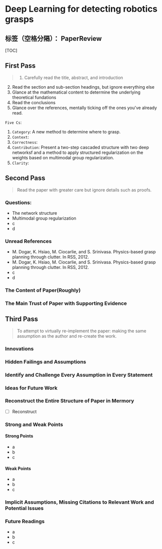 # Deep Learning for detecting robotics grasps

标签（空格分隔）： PaperReview
---

[TOC]

## First Pass
> 1. Carefully read the title, abstract, and introduction
2. Read the section and sub-section headings, but ignore everything else
3. Glance at the mathematical content to determine the underlying theoretical fundations
4. Read the conclusions
5. Glance over the references, mentally ticking off the ones you've already read.

`Five Cs`:
1. `Category`: A new method to determine where to grasp.
2. `Context`: 
3. `Correctness`: 
4. `Contribution`: Present a two-step cascaded structure with two deep networksf and a method to apply structured regularization on the weights based on multimodal group regularization.  
5. `Clarity`: 


## Second Pass
> Read the paper with greater care but ignore details such as proofs.
### Questions:
* The network structure
* Multimodal group regularization
* c
* d


### Unread References
* M. Dogar, K. Hsiao, M. Ciocarlie, and S. Srinivasa. Physics-based grasp planning through clutter. In RSS, 2012.
* M. Dogar, K. Hsiao, M. Ciocarlie, and S. Srinivasa. Physics-based grasp planning through clutter. In RSS, 2012.
* c
* d

### The Content of Paper(Roughly)


### The Main Trust of Paper with Supporting Evidence

## Third Pass
> To attempt to virtually re-implement the paper: making the same assumption as the author and re-create the work.

### Innovations

### Hidden Failings and Assumptions

### Identify and Challenge Every Assumption in Every Statement

### Ideas for Future Work

### Reconstruct the Entire Structure of Paper in Mermory
- [ ] Reconstruct

### Strong and Weak Points
#### Strong Points
* a
* b
* c

#### Weak Points
* a
* b
* c

### Implicit Assumptions, Missing Citations to Relevant Work and Potential Issues


### Future Readings
* a
* b
* c








































